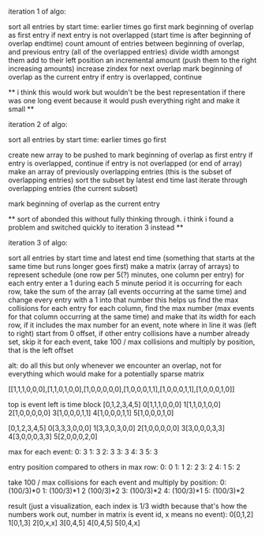iteration 1 of algo:

sort all entries by start time: earlier times go first
mark beginning of overlap as first entry
if next entry is not overlapped (start time is after beginning of overlap endtime)
  count amount of entries between beginning of overlap, and previous entry (all of the overlapped entries)
  divide width amongst them
  add to their left position an incremental amount (push them to the right increasing amounts)
  increase zindex for next overlap
  mark beginning of overlap as the current entry
if entry is overlapped, continue

** i think this would work but wouldn't be the best representation if there was one long event because it would push everything right and make it small **

iteration 2 of algo:

sort all entries by start time: earlier times go first
<!-- sort all subsets of overlapping entries by duration (moved to set once we already have subset) -->
create new array to be pushed to
mark beginning of overlap as first entry
if entry is overlapped, continue
if entry is not overlapped (or end of array)
  make an array of previously overlapping entries (this is the subset of overlapping entries)
  sort the subset by latest end time last
  iterate through overlapping entries (the current subset)

  mark beginning of overlap as the current entry

** sort of abonded this without fully thinking through. i think i found a problem and switched quickly to iteration 3 instead **

iteration 3 of algo:

sort all entries by start time and latest end time (something that starts at the same time but runs longer goes first)
make a matrix (array of arrays) to represent schedule (one row per 5(?) minutes, one column per entry)
for each entry enter a 1 during each 5 minute period it is occurring
for each row, take the sum of the array (all events occurring at the same time) and change every entry with a 1 into that number
  this helps us find the max collisions for each entry
for each column, find the max number (max events for that column occurring at the same time) and make that its width
for each row, if it includes the max number for an event, note where in line it was (left to right)
  start from 0 offset, if other entry collisions have a number already set, skip it
for each event, take 100 / max collisions and multiply by position, that is the left offset

alt:
do all this but only whenever we encounter an overlap, not for everything which would make for a potentially sparse matrix


[[1,1,1,0,0,0],[1,1,0,1,0,0],[1,0,0,0,0,0],[1,0,0,0,1,1],[1,0,0,0,1,1],[1,0,0,0,1,0]]

top is event
left is time block
 [0,1,2,3,4,5]
0[1,1,1,0,0,0]
1[1,1,0,1,0,0]
2[1,0,0,0,0,0]
3[1,0,0,0,1,1]
4[1,0,0,0,1,1]
5[1,0,0,0,1,0]

 [0,1,2,3,4,5]
0[3,3,3,0,0,0]
1[3,3,0,3,0,0]
2[1,0,0,0,0,0]
3[3,0,0,0,3,3]
4[3,0,0,0,3,3]
5[2,0,0,0,2,0]

max for each event:
0: 3
1: 3
2: 3
3: 3
4: 3
5: 3

entry position compared to others in max row:
0: 0
1: 1
2: 2
3: 2
4: 1
5: 2

take 100 / max collisions for each event and multiply by position:
0: (100/3)*0
1: (100/3)*1
2 (100/3)*2
3: (100/3)*2
4: (100/3)*1
5: (100/3)*2

result (just a visualization, each index is 1/3 width because that's how the numbers work out, number in matrix is event id, x means no event):
0[0,1,2]
1[0,1,3]
2[0,x,x]
3[0,4,5]
4[0,4,5]
5[0,4,x]
